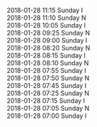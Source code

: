 2018-01-28 11:15 Sunday  I  
2018-01-28 11:10 Sunday  N  
2018-01-28 10:05 Sunday  I  
2018-01-28 09:25 Sunday  N  
2018-01-28 09:00 Sunday  I  
2018-01-28 08:20 Sunday  N  
2018-01-28 08:15 Sunday  I  
2018-01-28 08:10 Sunday  N  
2018-01-28 07:55 Sunday  I  
2018-01-28 07:50 Sunday  N  
2018-01-28 07:45 Sunday  I  
2018-01-28 07:25 Sunday  N  
2018-01-28 07:15 Sunday  I  
2018-01-28 07:05 Sunday  N  
2018-01-28 07:00 Sunday  I  
